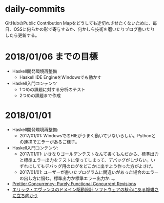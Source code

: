 <!--
Execute this vim command to push updates of this file:

:w | !bash -c 'git add README.md ; git commit -m"update" ; git push'
-->

# daily-commits

GitHubのPublic Contribution Mapをどうしても途切れさせたくないために、毎日、OSSに何らかの形で寄与するか、何かしら技術を磨いたりブログ書いたりしたら更新する。

# 2018/01/06 までの目標

- Haskell開発環境再整備
    - Haskell IDE EngineをWindowsでも動かす
- Haskell入門コンテンツ
    - 1つめの課題に対する分析のテスト
    - 2つめの課題まで作成

# 2018/01/01

- Haskell開発環境再整備:
    - 2017/01/01: WindowsでのHIEがうまく動いていないらしい。Pythonとの連携でエラーがあるご様子。
- Haskell入門コンテンツ:
    - 2017/01/01: いきなりゴールデンテストなんて書くもんだから、標準出力と標準エラー出力をテストに使ってしまって、デバッグがしづらい。いずれにしてもデバッグ用のログをどこかに出すよう作った方がよさげ。
    - 2017/01/01: ユーザーが書いたプログラムに間違いがあった場合のエラーの出し方に悩む。標準出力か標準エラー出力か...。
- [Prettier Concurrency: Purely Functional Concurrent Revisions](https://www.microsoft.com/en-us/research/publication/prettier-concurrency-purely-functional-concurrent-revisions/)
- [エリック・エヴァンスのドメイン駆動設計 ソフトウェアの核心にある複雑さに立ち向かう](http://www.shoeisha.co.jp/book/detail/9784798121963)
